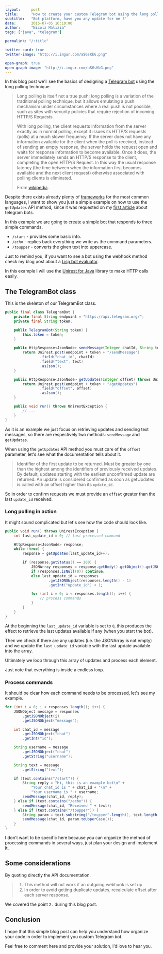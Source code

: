 ```yaml
---
layout:     post
title:      "How to create your custom Telegram bot using the long polling technique"
subtitle:   "Bot platform, have you any update for me ?"
date:       2015-07-05 16:10:00
author:     "Nicola Malizia"
tags: ["java", "telegram"]

permalink: "/:title"

twitter-card: true
twitter-image: "http://i.imgur.com/aSGsKbG.png"

open-graph: true
open-graph-image: "http://i.imgur.com/aSGsKbG.png"
---
```


In this blog post we'll see the basics of designing a [Telegram bot](https://telegram.org/blog/bot-revolution) using the long polling technique. 

<blockquote><p>Long polling is itself not a true push; long polling is a variation of the traditional polling technique, but it allows emulating a push mechanism under circumstances where a real push is not possible, such as sites with security policies that require rejection of incoming HTTP/S Requests.</p>

<p>With long polling, the client requests information from the server exactly as in normal polling, except it issues its HTTP/S requests (polls) at a much slower frequency. If the server does not have any information available for the client when the poll is received, instead of sending an empty response, the server holds the request open and waits for response information to become available. Once it does, the server immediately sends an HTTP/S response to the client, completing the open HTTP/S Request. In this way the usual response latency (the time between when the information first becomes available and the next client request) otherwise associated with polling clients is eliminated.</p>

From <a href="https://en.wikipedia.org/wiki/Push_technology">wikipedia</a>.
</blockquote>

Despite there exists already plenty of [frameworks](https://www.reddit.com/r/TelegramBots/comments/3bsec7/unofficial_collection_of_api_wrappers/) for the most common languages, I want to show you just a simple example on how to use the `getUpdates` API method, since it was requested on my [first article](getting-started-with-telegram-bots) about telegram bots.

In this example we are going to create a simple bot that responds to three simple commands. 

- `/start` - provides some basic info. 
- `/echo` - replies back everything we write as the command parameters. 
- `/toupper` - converts the given text into uppercase. 

Just to remind you, if you want to see a bot using the webhook method check my blog post about a [Lisp bot evaluator](how-i-coded-a-telegram-bot-that-evaluates-lisp-code). 

In this example I will use the [Unirest for Java](http://unirest.io/java.html) library to make HTTP calls easily. 


## The TelegramBot class
This is the skeleton of our TelegramBot class. 

```java
public final class TelegramBot {
	private final String endpoint = "https://api.telegram.org/";
	private final String token;

	public TelegramBot(String token) {
		this.token = token;
	}

	public HttpResponse<JsonNode> sendMessage(Integer chatId, String text) throws UnirestException {
		return Unirest.post(endpoint + token + "/sendMessage")
				.field("chat_id", chatId)
				.field("text", text)
				.asJson();
	}

	public HttpResponse<JsonNode> getUpdates(Integer offset) throws UnirestException {
		return Unirest.post(endpoint + token + "/getUpdates")
				.field("offset", offset)
				.asJson();
	}

	public void run() throws UnirestException {
		// ...
	}
}
```

As it is an example we just focus on retrieving updates and sending text messages, so there are respectively two methods: `sendMessage` and `getUpdates`.

When using the `getUpdates` API method you must care of the `offset` parameter, let's see what the documentation tells about it. 

>Identifier of the first update to be returned. Must be greater by one than the highest among the identifiers of previously received updates. By default, updates starting with the earliest unconfirmed update are returned. An update is considered confirmed as soon as getUpdates is called with an offset higher than its <code>update_id</code>.

So in order to confirm requests we must provide an `offset` greater than the last `update_id` received. 

### Long polling in action

It might sound complicated but let's see how the code should look like. 

```java
public void run() throws UnirestException {
	int last_update_id = 0; // last processed command

	HttpResponse<JsonNode> response;
	while (true) {
		response = getUpdates(last_update_id++);

		if (response.getStatus() == 200) {
			JSONArray responses = response.getBody().getObject().getJSONArray("result");
			if (responses.isNull(0)) continue;
			else last_update_id = responses
					.getJSONObject(responses.length() - 1)
					.getInt("update_id") + 1;

			for (int i = 0; i < responses.length(); i++) {
				// process commands
			}
		}
	}
}
```

At the beginning the `last_update_id` variable is set to `0`, this produces the effect to retrieve the last updates available if any (when you start the bot). 

Then we check if there are any updates (i.e. the JSONArray is not empty) and we update the `last_update_id` variable with the last update available into the array. 

Ultimately we loop through this array of updates and process each element. 

Just note that everything is inside a endless loop. 

### Process commands

It should be clear how each command needs to be processed, let's see my example. 

```java
for (int i = 0; i < responses.length(); i++) {
	JSONObject message = responses
		.getJSONObject(i)
		.getJSONObject("message");

	int chat_id = message
		.getJSONObject("chat")
		.getInt("id");

	String username = message
		.getJSONObject("chat")
		.getString("username");

	String text = message
		.getString("text");

	if (text.contains("/start")) {
		String reply = "Hi, this is an example bot\n" +
			"Your chat_id is " + chat_id + "\n" +
			"Your username is " + username;
		sendMessage(chat_id, reply);
	} else if (text.contains("/echo")) {
		sendMessage(chat_id, "Received " + text);
	} else if (text.contains("/toupper")) {
		String param = text.substring("/toupper".length(), text.length());
		sendMessage(chat_id, param.toUpperCase());
	}
}
```

I don't want to be specific here because you can organize the method of processing commands in several ways, just plan your design and implement it. 

## Some considerations

By quoting directly the API documentation. 

<blockquote>
<ol>
<li>This method will not work if an outgoing webhook is set up.</li>
<li>In order to avoid getting duplicate updates, recalculate offset after each server response.</li>
</ol>
</blockquote>

We covered the point `2.` during this blog post.

## Conclusion

I hope that this simple blog post can help you understand how organize your code in order to implement you custom Telegram bot. 

Feel free to comment here and provide your solution, I'd love to hear you. 
